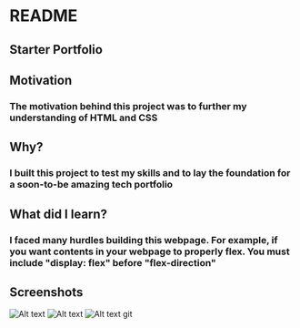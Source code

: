 # README

## Starter Portfolio

## Motivation

### The motivation behind this project was to further my understanding of HTML and CSS

## Why?

### I built this project to test my skills and to lay the foundation for a soon-to-be amazing tech portfolio

## What did I learn?

### I faced many hurdles building this webpage. For example, if you want contents in your webpage to properly flex. You must include "display: flex" before "flex-direction"

## Screenshots

![Alt text](./Screen%20Shot%202022-11-01%20at%2010.10.42%20PM.png)
![Alt text](./Screen%20Shot%202022-11-01%20at%2010.10.54%20PM.png)
![Alt text](./Screen%20Shot%202022-11-01%20at%2010.10.59%20PM.png)
git